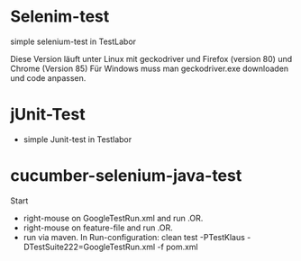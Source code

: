 # Selenim-test
simple selenium-test in TestLabor

Diese Version läuft unter Linux mit geckodriver und Firefox (version 80) und Chrome (Version 85)
Für Windows muss man geckodriver.exe downloaden und code anpassen.

# jUnit-Test
* simple Junit-test in Testlabor

# cucumber-selenium-java-test
Start 
* right-mouse on GoogleTestRun.xml and run  .OR.
* right-mouse on feature-file and run     .OR.
* run via maven. 
    In Run-configuration:
    clean test -PTestKlaus -DTestSuite222=GoogleTestRun.xml -f pom.xml



